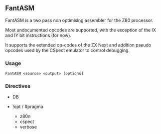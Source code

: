 ## FantASM

FantASM is a two pass non optimising assembler for the Z80 processor.

Most undocumented opcodes are supported, with the exception of the IX and IY bit instructions (for now).

It supports the extended op-codes of the ZX Next and addition pseudo opcodes used by the CSpect emulator to control debugging.

### Usage

`FantASM <source> <output> [options]`

### Directives

* DB
* !opt / #pragma
    
    * z80n
    * cspect
    * verbose